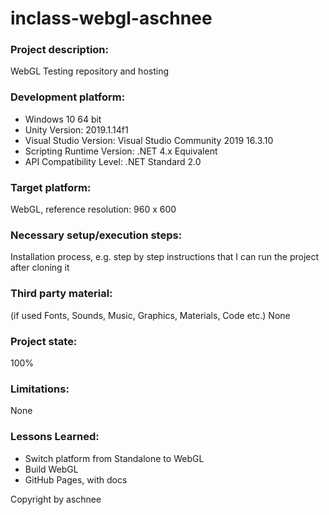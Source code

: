 # inclass-webgl-aschnee

### Project description:
WebGL Testing repository and hosting

### Development platform:
- Windows 10 64 bit
- Unity Version: 2019.1.14f1
- Visual Studio Version: Visual Studio Community 2019 16.3.10
- Scripting Runtime Version: .NET 4.x Equivalent
- API Compatibility Level: .NET Standard 2.0

### Target platform:
WebGL, reference resolution: 960 x 600

### Necessary setup/execution steps:
Installation process, e.g. step by step instructions that I can run the project after cloning it

### Third party material:
(if used Fonts, Sounds, Music, Graphics, Materials, Code etc.)
None

### Project state:
100%

### Limitations:
None

### Lessons Learned:
* Switch platform from Standalone to WebGL
* Build WebGL
* GitHub Pages, with docs 

Copyright by aschnee
